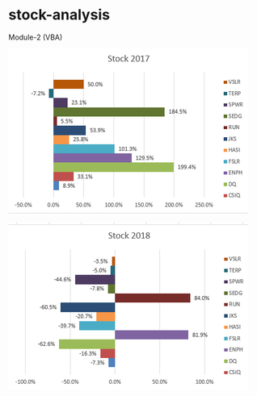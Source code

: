 # stock-analysis
Module-2 (VBA)

![](https://github.com/fgoulartsalomao/stock-analysis/blob/main/2017.png)

![](https://github.com/fgoulartsalomao/stock-analysis/blob/main/2018.png)
